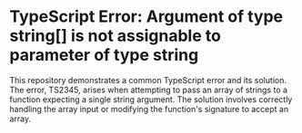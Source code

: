 # TypeScript Error: Argument of type string[] is not assignable to parameter of type string
This repository demonstrates a common TypeScript error and its solution.  The error, TS2345, arises when attempting to pass an array of strings to a function expecting a single string argument.  The solution involves correctly handling the array input or modifying the function's signature to accept an array.
